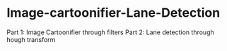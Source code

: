 # Image-cartoonifier-Lane-Detection
Part 1: Image Cartoonifier through filters  Part 2: Lane detection through hough transform
